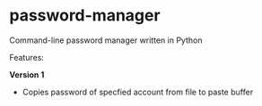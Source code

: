 # password-manager

Command-line password manager written in Python

Features:

**Version 1**
* Copies password of specfied account from file to paste buffer